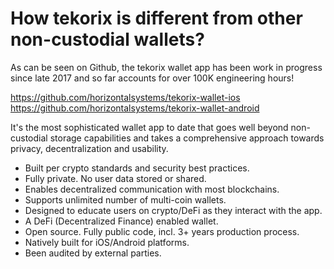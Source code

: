# How tekorix is different from other non-custodial wallets?

As can be seen on Github, the tekorix wallet app has been work in progress since late 2017 and so far accounts for over 100K engineering hours!

https://github.com/horizontalsystems/tekorix-wallet-ios
https://github.com/horizontalsystems/tekorix-wallet-android

It's the most sophisticated wallet app to date that goes well beyond non-custodial storage capabilities and takes a comprehensive approach towards privacy, decentralization and usability.

- Built per crypto standards and security best practices.
- Fully private. No user data stored or shared.
- Enables decentralized communication with most blockchains.
- Supports unlimited number of multi-coin wallets.
- Designed to educate users on crypto/DeFi as they interact with the app.
- A DeFi (Decentralized Finance) enabled wallet.
- Open source. Fully public code, incl. 3+ years production process.
- Natively built for iOS/Android platforms.
- Been audited by external parties.
